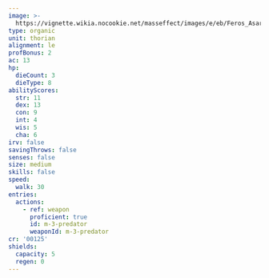 ```yaml
---
image: >-
  https://vignette.wikia.nocookie.net/masseffect/images/e/eb/Feros_Asari_Clone_and_Thorian.png/revision/latest?cb=20090305015251
type: organic
unit: thorian
alignment: le
profBonus: 2
ac: 13
hp:
  dieCount: 3
  dieType: 8
abilityScores:
  str: 11
  dex: 13
  con: 9
  int: 4
  wis: 5
  cha: 6
irv: false
savingThrows: false
senses: false
size: medium
skills: false
speed:
  walk: 30
entries:
  actions:
    - ref: weapon
      proficient: true
      id: m-3-predator
      weaponId: m-3-predator
cr: '00125'
shields:
  capacity: 5
  regen: 0
---
```

